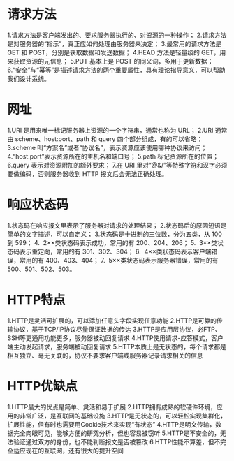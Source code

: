 # 请求方法
1.请求方法是客户端发出的、要求服务器执行的、对资源的一种操作；
2.请求方法是对服务器的“指示”，真正应如何处理由服务器来决定；
3.最常用的请求方法是 GET 和 POST，分别是获取数据和发送数据；
4.HEAD 方法是轻量级的 GET，用来获取资源的元信息；
5.PUT 基本上是 POST 的同义词，多用于更新数据；
6.“安全”与“幂等”是描述请求方法的两个重要属性，具有理论指导意义，可以帮助我们设计系统。

# 网址
1.URI 是用来唯一标记服务器上资源的一个字符串，通常也称为 URL；
2.URI 通常由 scheme、host:port、path 和 query 四个部分组成，有的可以省略；
3.scheme 叫“方案名”或者“协议名”，表示资源应该使用哪种协议来访问；
4.“host:port”表示资源所在的主机名和端口号；
5.path 标记资源所在的位置；
6.query 表示对资源附加的额外要求；
7.在 URI 里对“@&/”等特殊字符和汉字必须要做编码，否则服务器收到 HTTP 报文后会无法正确处理。

# 响应状态码
1.状态码在响应报文里表示了服务器对请求的处理结果；
2.状态码后的原因短语是简单的文字描述，可以自定义；
3.状态码是十进制的三位数，分为五类，从 100 到 599；
4.&nbsp; 2××类状态码表示成功，常用的有 200、204、206；
5.&nbsp; 3××类状态码表示重定向，常用的有 301、302、304；
6.&nbsp; 4××类状态码表示客户端错误，常用的有 400、403、404；
7.&nbsp; 5××类状态码表示服务器错误，常用的有 500、501、502、503。

# HTTP特点
1.HTTP是灵活可扩展的，可以添加任意头字段实现任意功能
2.HTTP是可靠的传输协议，基于TCP/IP协议尽量保证数据的传达
3.HTTP是应用层协议，必FTP、SSH等更通用功能更多，服务器被动回复请求
4.HTTP使用请求-应答模式，客户端主动发起请求，服务端被动回复请求
5.HTTP本质上是无状态的，每个请求都是相互独立、毫无关联的，协议不要求客户端或服务器记录请求相关的信息 

# HTTP优缺点
1.HTTP最大的优点是简单、灵活和易于扩展
2.HTTP拥有成熟的软硬件环境，应用的非常广泛，是互联网的基础设施
3.HTTP是无状态的，可以轻松实现集群化，扩展性能，但有时也需要用Cookie技术来实现“有状态”
4.HTTP是明文传输，数据完全肉眼可见，能够方便的研究分析，但也容易被窃听
5.HTTP是不安全的，无法验证通过双方的身份，也不能判断报文是否被篡改
6.HTTP性能不算差，但不完全适应现在的互联网，还有很大的提升空间 

